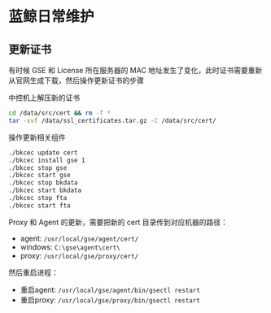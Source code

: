 # 蓝鲸日常维护

## 更新证书

有时候 GSE 和 License 所在服务器的 MAC 地址发生了变化，此时证书需要重新从官网生成下载，然后操作更新证书的步骤

中控机上解压新的证书

```bash
cd /data/src/cert && rm -f *
tar -xvf /data/ssl_certificates.tar.gz -C /data/src/cert/
```

操作更新相关组件

```bash
./bkcec update cert
./bkcec install gse 1
./bkcec stop gse
./bkcec start gse
./bkcec stop bkdata
./bkcec start bkdata
./bkcec stop fta
./bkcec start fta
```

Proxy 和 Agent 的更新，需要把新的 cert 目录传到对应机器的路径：

- agent: `/usr/local/gse/agent/cert/`
- windows: `C:\gse\agent\cert\`
- proxy: `/usr/local/gse/proxy/cert/`

然后重启进程：

- 重启agent: `/usr/local/gse/agent/bin/gsectl restart`
- 重启proxy: `/usr/local/gse/proxy/bin/gsectl restart`
